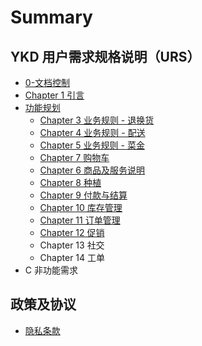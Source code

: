 # Summary

## YKD 用户需求规格说明（URS）

* [0-文档控制](0-.md)
* [Chapter 1 引言](README.md)
* [功能规划 ](features.md)
  * [Chapter 3 业务规则 - 退换货](2.md)
  * [Chapter 4 业务规则 - 配送](3.md)
  * [Chapter 5 业务规则 - 菜金](4.md)
  * [Chapter 7 购物车](chapter-7.md)
  * [Chapter 6 商品及服务说明](chapter-6.md)
  * [Chapter 8 种植](chapter-8.md)
  * [Chapter 9 付款与结算](chapter-9.md)
  * [Chapter 10 库存管理](chapter-10.md)
  * [Chapter 11 订单管理](chapter-11.md)
  * [Chapter 12 促销](chapter-12.md)
  * Chapter 13 社交
  * Chapter 14 工单
* C 非功能需求

## 政策及协议

* [隐私条款](policy\Privacy.md)

